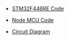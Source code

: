 
- [STM32F446RE Code](https://github.com/balaji303/STM-Boards/blob/master/Nucleo/STM32/STM23F446RE/Button/buttonLedGpio.c)

- [Node MCU Code](https://github.com/balaji303/Arduino/blob/master/Other%20Boards/Node%20MCU/stmToAws.ino)

- [Circuit Diagram]()
